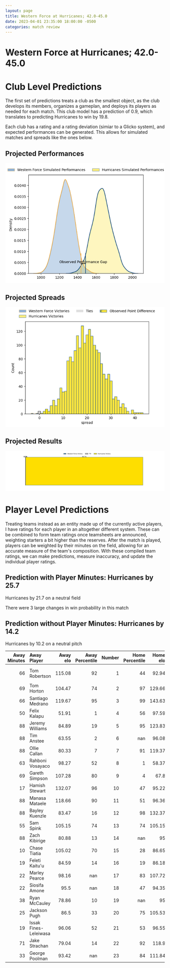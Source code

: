 ```yaml
---  
layout: page  
title: Western Force at Hurricanes; 42.0-45.0  
date: 2023-04-01 23:35:00 18:00:00 -0500  
categories: match review  
---
```

# Western Force at Hurricanes; 42.0-45.0

# Club Level Predictions


The first set of predictions treats a club as the smallest object, as the club develops its members, organizes a gameplan, and deploys its players as needed for each match. This club model has a prediction of 0.9, which translates to predicting Hurricanes to win by 19.8.

Each club has a rating and a rating deviation (simiar to a Glicko system), and expected performances can be generated. This allows for simulated matches and spreads like the ones below.
## Projected Performances


![Projected Performances](plots/performances_2023-04-01-Hurricanes-WesternForce.png)
## Projected Spreads


![Projected Spreads](plots/spreads_2023-04-01-Hurricanes-WesternForce.png)
## Projected Results


![Projected Results](plots/resultbar_2023-04-01-Hurricanes-WesternForce.png)
# Player Level Predictions


Treating teams instead as an entity made up of the currently active players, I have ratings for each player in an altogether different system. These can be combined to form team ratings once teamsheets are announced, weighting starters a bit higher than the reserves. After the match is played, players can be weighted by their minutes on the field, allowing for an accurate measure of the team's composition. With these compiled team ratings, we can make predictions, measure inaccuracy, and update the individual player ratings.
## Prediction with Player Minutes: Hurricanes by 25.7


Hurricanes by 21.7 on a neutral field

There were 3 large changes in win probability in this match
## Prediction without Player Minutes: Hurricanes by 14.2


Hurricanes by 10.2 on a neutral pitch



|   Away Minutes | Away Player           |   Away elo |   Away Percentile |   Number |   Home Percentile |   Home elo | Home Player         |   Home Minutes |
|---------------:|:----------------------|-----------:|------------------:|---------:|------------------:|-----------:|:--------------------|---------------:|
|             66 | Tom Robertson         |     115.08 |                92 |        1 |                44 |      92.94 | Pouri Rakete-Stones |             41 |
|             69 | Tom Horton            |     104.47 |                74 |        2 |                97 |     129.66 | Dane Coles          |             62 |
|             66 | Santiago Medrano      |     119.67 |                95 |        3 |                99 |     143.63 | Tyrel Lomax         |             62 |
|             50 | Felix Kalapu          |      51.91 |                 1 |        4 |                56 |      97.59 | James Blackwell     |             88 |
|             88 | Jeremy Williams       |      84.89 |                19 |        5 |                95 |     123.83 | Dominic Bird        |             52 |
|             88 | Tim Anstee            |      63.55 |                 2 |        6 |               nan |      96.08 | TK Howden           |             72 |
|             88 | Ollie Callan          |      80.33 |                 7 |        7 |                91 |     119.37 | Du'Plessis Kirifi   |             88 |
|             63 | Rahboni Vosayaco      |      98.27 |                52 |        8 |                 1 |      58.37 | Brayden Iose        |             88 |
|             69 | Gareth Simpson        |     107.28 |                80 |        9 |                 4 |      67.8  | Jamie Booth         |             52 |
|             17 | Hamish Stewart        |     132.07 |                96 |       10 |                47 |      95.22 | Brett Cameron       |             73 |
|             88 | Manasa Mataele        |     118.66 |                90 |       11 |                51 |      96.36 | Salesi Rayasi       |             58 |
|             88 | Bayley Kuenzle        |      83.47 |                16 |       12 |                98 |     132.37 | Jordie Barrett      |             88 |
|             55 | Sam Spink             |     105.15 |                74 |       13 |                74 |     105.15 | Bailyn Sullivan     |             88 |
|             88 | Zach Kibirige         |      80.88 |                13 |       14 |               nan |      95    | Daniel Sinkinson    |             69 |
|             10 | Chase Tiatia          |     105.02 |                70 |       15 |                28 |      86.65 | Harry Godfrey       |             88 |
|             19 | Feleti Kaitu'u        |      84.59 |                14 |       16 |                19 |      86.18 | Hame Faiva          |             26 |
|             22 | Marley Pearce         |      98.16 |               nan |       17 |                83 |     107.72 | Tevita Mafileo      |             47 |
|             22 | Siosifa Amone         |      95.5  |               nan |       18 |                47 |      94.35 | Owen Franks         |             26 |
|             38 | Ryan McCauley         |      78.86 |                10 |       19 |               nan |      95    | Hugo Plummer        |             16 |
|             25 | Jackson Pugh          |      86.5  |                33 |       20 |                75 |     105.53 | Peter Lakai         |             36 |
|             19 | Issak Fines-Leleiwasa |      96.06 |                52 |       21 |                53 |      96.55 | Cam Roigard         |             36 |
|             71 | Jake Strachan         |      79.04 |                14 |       22 |                92 |     118.9  | Riley Higgins       |             19 |
|             33 | George Poolman        |      93.42 |               nan |       23 |                84 |     111.84 | Kini Naholo         |             30 |


